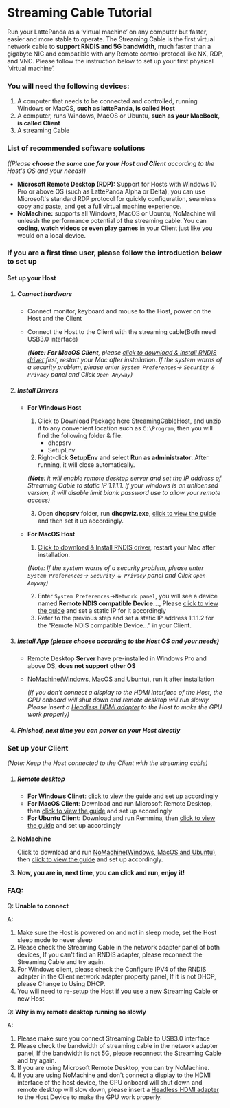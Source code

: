# Streaming Cable Tutorial

Run your LattePanda as a ‘virtual machine’ on any computer but faster, easier and more stable to operate. The Streaming Cable is the first virtual network cable to **support RNDIS and 5G bandwidth**, much faster than a gigabyte NIC and compatible with any Remote control protocol like NX, RDP, and VNC. Please follow the instruction below to set up your first physical ‘virtual machine’.



### You will need the following devices:

1. A computer that needs to be connected and controlled, running Windows or MacOS, **such as lattePanda, is called Host**
2. A computer, runs Windows, MacOS or Ubuntu, **such as your MacBook, is called Client**
3. A streaming Cable



### List of recommended software solutions 

*((Please **choose the same one for your Host and Client** according to the Host's OS and your needs))*

- **Microsoft Remote Desktop (RDP):** Support for Hosts with Windows 10 Pro or above OS (such as LattePanda Alpha or Delta), you can use Microsoft's standard RDP protocol for quickly configuration, seamless copy and paste, and get a full virtual machine experience.
- **NoMachine:** supports all Windows, MacOS or Ubuntu, NoMachine will unleash the performance potential of the streaming cable. You can **coding, watch videos or even play games** in your Client just like you would on a local device.



### If you are a first time user, please follow the introduction below to set up

#### Set up your Host

1. ##### Connect hardware

   - Connect monitor, keyboard and mouse to the Host, power on the Host and the Client

   - Connect the Host to the Client with the streaming cable(Both need USB3.0 interface)

     *(**Note:** **For MacOS Client**, please [click to download & install RNDIS driver](http://bit.ly/2A4f2xI) first, restart your Mac after installation. If the system warns of a security problem, please enter `System Preferences`-> `Security & Privacy` panel and Click `Open Anyway`)*

2. ##### Install Drivers 

   - **For Windows Host**

     1. Click to Download Package here [StreamingCableHost](/assets/StreamingCable/StreamingCableHost.zip), and unzip it to any convenient location such as `C:\Program`, then you will find the following folder & file:
        - dhcpsrv
        - SetupEnv
     2. Right-click **SetupEnv** and select **Run as administrator**. After running, it will close automatically.

     *(**Note**: it will enable remote desktop server and set the IP address of Streaming Cable to static IP 1.1.1.1. If your windows is an unlicensed version, it will disable limit blank password use to allow your remote access)*

     3. Open **dhcpsrv** folder,  run **dhcpwiz.exe**, [click to view the guide](/assets/StreamingCable/dhcpserver_setup.jpeg) and then set it up accordingly.

   - **For MacOS Host**

     1.  [Click to download & Install RNDIS driver](http://bit.ly/2A4f2xI), restart your Mac after installation. 

        *(Note: If the system warns of a security problem, please enter `System Preferences`-> `Security & Privacy` panel and Click `Open Anyway`)*

     2.  Enter `System Preferences`->`Network panel`, you will see a device named **Remote NDIS compatible Device…**,  Please [click to view the guide](/assets/StreamingCable/macnetwork_setup.png) and set a static IP for it accordingly
     3.  Refer to the previous step and set a static IP address 1.1.1.2 for the “Remote NDIS compatible Device…”  in your Client.

3. ##### Install App *(please choose according to the Host OS and your needs)*

   - Remote Desktop **Server** have pre-installed in Windows Pro and above OS, **does not support other OS**

   - [NoMachine(Windows, MacOS and Ubuntu)](https://www.nomachine.com/download), run it after installation

      *(If you don’t connect a display to the HDMI interface of the Host, the GPU onboard will shut down and remote desktop will run slowly.  Please insert a [Headless HDMI adapter](https://www.amazon.com/s/ref=nb_sb_noss?url=search-alias%3Daps&field-keywords=headless+HDMI+adapter) to the Host to make the GPU work properly)*

4. ##### **Finished, next time you can power on your Host directly** 

### Set up your Client

*(Note: Keep the Host connected to the Client with the streaming cable)*

1. ##### Remote desktop

   - **For Windows Clinet**:  [click to view the guide](/assets/StreamingCable/Winrdp_setup.jpeg) and set up accordingly
   - **For MacOS Client**: Download and run Microsoft Remote Desktop,  then [click to view the guide](/assets/StreamingCable/macrdp_setup.jpeg) and set up accordingly
   - **For Ubuntu Client:** Download and run Remmina,  then [click to view the guide](/assets/StreamingCable/Ubunturdp_setup.png) and set up accordingly

2. **NoMachine**

   Click to download and run [NoMachine(Windows, MacOS and Ubuntu)](https://www.nomachine.com/download),  then [click to view the guide](/assets/StreamingCable/NoMachine.jpeg) and set up accordingly. 

3. **Now, you are in, next time, you can click and run, enjoy it!**



### FAQ:

Q: **Unable to connect**

A: 

1. Make sure the Host is powered on and not in sleep mode, set the Host sleep mode to never sleep
2. Please check the Streaming Cable in the network adapter panel of both devices, If you can't find an RNDIS adapter, please reconnect the Streaming Cable and try again.
3. For Windows client, please check the Configure IPV4 of the RNDIS adapter in the Client network adapter property panel, If it is not DHCP, please Change to Using DHCP.
4. You will need to re-setup the Host if you use a new Streaming Cable or new Host 


Q: **Why is my remote desktop running so slowly**

A:

1. Please make sure you connect Streaming Cable to USB3.0 interface
2. Please check the bandwidth of streaming cable in the network adapter panel, If the bandwidth is not 5G, please reconnect the Streaming Cable and try again.
3. If you are using Microsoft Remote Desktop, you can try NoMachine.
4. If you are using NoMachine and don’t connect a display to the HDMI interface of the host device,  the GPU onboard will shut down and remote desktop will slow down,  please insert a [Headless HDMI adapter](https://www.amazon.com/s/ref=nb_sb_noss?url=search-alias%3Daps&field-keywords=headless+HDMI+adapter) to the Host Device to make the GPU work properly.

​